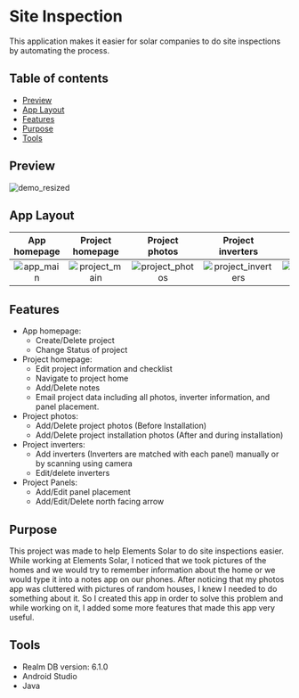 # Site Inspection

This application makes it easier for solar companies to do site inspections by automating the process.

## Table of contents
* [Preview](#preview)
* [App Layout](#app-layout)
* [Features](#features)
* [Purpose](#purpose)
* [Tools](#tools)

## Preview

![demo_resized](https://user-images.githubusercontent.com/33325959/103190381-88542c00-4885-11eb-941c-78080d990b77.gif)

## App Layout

App homepage             |  Project homepage | Project photos | Project inverters | Project Panels
:-------------------------:|:-------------------------:|:-------------------------:|:-------------------------:|:-------------------------:
![app_main](https://user-images.githubusercontent.com/33325959/103191450-e551e100-4889-11eb-8204-2b95429e2383.png)  | ![project_main](https://user-images.githubusercontent.com/33325959/103191672-b2f4b380-488a-11eb-8972-90b66c7d9adb.png) | ![project_photos](https://user-images.githubusercontent.com/33325959/103191487-0e727180-488a-11eb-940a-7069caa9ecf3.png) | ![project_inverters](https://user-images.githubusercontent.com/33325959/103191919-a02eae80-488b-11eb-8927-7361f94ddbd9.png) | ![project_panels](https://user-images.githubusercontent.com/33325959/103191914-9c9b2780-488b-11eb-96c8-bb469c5a5478.png)

## Features

* App homepage: 
	* Create/Delete project
	* Change Status of project
* Project homepage: 
	* Edit project information and checklist
	* Navigate to project home
	* Add/Delete notes
	* Email project data including all photos, inverter information, and panel placement.
* Project photos: 
	* Add/Delete project photos (Before Installation)
	* Add/Delete project installation photos (After and during installation)
* Project inverters:
	* Add inverters (Inverters are matched with each panel) manually or by scanning using camera
	* Edit/delete inverters
* Project Panels:
	* Add/Edit panel placement
	* Add/Edit/Delete north facing arrow

## Purpose
This project was made to help Elements Solar to do site inspections easier. While working at Elements Solar, I 
noticed that we took pictures of the homes and we would try to remember information about the home or we would type it into
a notes app on our phones. After noticing that my photos app was cluttered with pictures of random houses, I knew I needed to do 
something about it. So I created this app in order to solve this problem and while working on it, I added some more features
that made this app very useful.
	
## Tools
* Realm DB version: 6.1.0
* Android Studio
* Java
